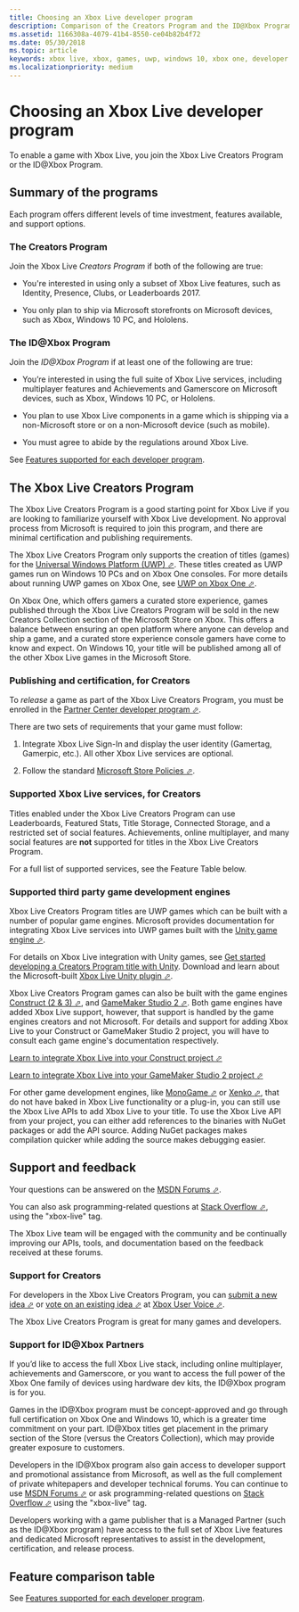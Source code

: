 ```yaml
---
title: Choosing an Xbox Live developer program
description: Comparison of the Creators Program and the ID@Xbox Program.
ms.assetid: 1166308a-4079-41b4-8550-ce04b82b4f72
ms.date: 05/30/2018
ms.topic: article
keywords: xbox live, xbox, games, uwp, windows 10, xbox one, developer program, creators
ms.localizationpriority: medium
---
```


# Choosing an Xbox Live developer program

To enable a game with Xbox Live, you join the Xbox Live Creators Program or the ID@Xbox Program.


## Summary of the programs

Each program offers different levels of time investment, features available, and support options.


### The Creators Program

Join the Xbox Live *Creators Program* if both of the following are true:

*  You're interested in using only a subset of Xbox Live features, such as Identity, Presence, Clubs, or Leaderboards 2017.

*  You only plan to ship via Microsoft storefronts on Microsoft devices, such as Xbox, Windows 10 PC, and Hololens.


### The ID@Xbox Program

Join the *ID@Xbox Program* if at least one of the following are true:

* You’re interested in using the full suite of Xbox Live services, including multiplayer features and Achievements and Gamerscore on Microsoft devices, such as Xbox, Windows 10 PC, or Hololens.

* You plan to use Xbox Live components in a game which is shipping via a non-Microsoft store or on a non-Microsoft device (such as mobile).

* You must agree to abide by the regulations around Xbox Live.

See [Features supported for each developer program](get-started/feature-comparison-table.md).


## The Xbox Live Creators Program

The Xbox Live Creators Program is a good starting point for Xbox Live if you are looking to familiarize yourself with Xbox Live development.
No approval process from Microsoft is required to join this program, and there are minimal certification and publishing requirements.

The Xbox Live Creators Program only supports the creation of titles (games) for the <a href="https://msdn.microsoft.com/windows/uwp/get-started/universal-application-platform-guide" target="_blank">Universal Windows Platform (UWP) &#11008;</a>.
These titles created as UWP games run on Windows 10 PCs and on Xbox One consoles.
For more details about running UWP games on Xbox One, see <a href="https://docs.microsoft.com/windows/uwp/xbox-apps/index" target="_blank">UWP on Xbox One &#11008;</a>.

On Xbox One, which offers gamers a curated store experience, games published through the Xbox Live Creators Program will be sold in the new Creators Collection section of the Microsoft Store on Xbox.
This offers a balance between ensuring an open platform where anyone can develop and ship a game, and a curated store experience console gamers have come to know and expect.
On Windows 10, your title will be published among all of the other Xbox Live games in the Microsoft Store.


### Publishing and certification, for Creators

To *release* a game as part of the Xbox Live Creators Program, you must be enrolled in the <a href="https://developer.microsoft.com/store/register" target="_blank">Partner Center developer program  &#11008;</a>.

There are two sets of requirements that your game must follow:

1. Integrate Xbox Live Sign-In and display the user identity (Gamertag, Gamerpic, etc.). All other Xbox Live services are optional.

2. Follow the standard <a href="https://msdn.microsoft.com/library/windows/apps/dn764944.aspx" target="_blank">Microsoft Store Policies &#11008;</a>.


### Supported Xbox Live services, for Creators

Titles enabled under the Xbox Live Creators Program can use Leaderboards, Featured Stats, Title Storage, Connected Storage, and a restricted set of social features.
Achievements, online multiplayer, and many social features are **not** supported for titles in the Xbox Live Creators Program.

For a full list of supported services, see the Feature Table below.


### Supported third party game development engines

Xbox Live Creators Program titles are UWP games which can be built with a number of popular game engines.
Microsoft provides documentation for integrating Xbox Live services into UWP games built with the <a href="https://unity.com" target="_blank">Unity game engine &#11008;</a>.
 
For details on Xbox Live integration with Unity games, see [Get started developing a Creators Program title with Unity](get-started-with-creators/develop-creators-title-with-unity.md).
Download and learn about the Microsoft-built <a href="https://github.com/Microsoft/xbox-live-unity-plugin" target="_blank">Xbox Live Unity plugin &#11008;</a>.

Xbox Live Creators Program games can also be built with the game engines
<a href="https://www.scirra.com/construct2" target="_blank">Construct (2 & 3) &#11008;</a>, and
<a href="https://www.yoyogames.com/gamemaker" target="_blank">GameMaker Studio 2 &#11008;</a>.
Both game engines have added Xbox Live support, however, that support is handled by the game engines creators and not Microsoft.
For details and support for adding Xbox Live to your Construct or GameMaker Studio 2 project, you will have to consult each game engine's documentation respectively.

<a href="https://www.scirra.com/tutorials/9540/using-xbox-live-in-uwp-apps" target="_blank">Learn to integrate Xbox Live into your Construct project &#11008;</a>

<a href="https://www.yoyogames.com/gamemaker/xblc" target="_blank">Learn to integrate Xbox Live into your GameMaker Studio 2 project &#11008;</a>

For other game development engines, like <a href="http://www.monogame.net/" target="_blank">MonoGame &#11008;</a> or <a href="https://xenko.com/" target="_blank">Xenko &#11008;</a>, that do not have baked in Xbox Live functionality or a plug-in, you can still use the Xbox Live APIs to add Xbox Live to your title.
To use the Xbox Live API from your project, you can either add references to the binaries with NuGet packages or add the API source.
Adding NuGet packages makes compilation quicker while adding the source makes debugging easier.


## Support and feedback

Your questions can be answered on the <a href="https://social.msdn.microsoft.com/Forums/home?forum=xboxlivedev" target="_blank">MSDN Forums &#11008;</a>.

You can also ask programming-related questions at <a href="https://stackoverflow.com/questions/tagged/xbox-live" target="_blank">Stack Overflow &#11008;</a>, using the "xbox-live" tag.

The Xbox Live team will be engaged with the community and be continually improving our APIs, tools, and documentation based on the feedback received at these forums.


### Support for Creators

For developers in the Xbox Live Creators Program, you can <a href="https://xbox.uservoice.com/forums/363186--new-ideas?category_id=196261" target="_blank">submit a new idea &#11008;</a> or <a href="https://xbox.uservoice.com/forums/251649?category_id=210838" target="_blank">vote on an existing idea &#11008;</a> at <a href="https://xbox.uservoice.com/forums/363186--new-ideas" target="_blank">Xbox User Voice &#11008;</a>.

The Xbox Live Creators Program is great for many games and developers.


### Support for ID@Xbox Partners

If you’d like to access the full Xbox Live stack, including online multiplayer, achievements and Gamerscore, or you want to access the full power of the Xbox One family of devices using hardware dev kits, the ID@Xbox program is for you.

Games in the ID@Xbox program must be concept-approved and go through full certification on Xbox One and Windows 10, which is a greater time commitment on your part.
ID@Xbox titles get placement in the primary section of the Store (versus the Creators Collection), which may provide greater exposure to customers.

Developers in the ID@Xbox program also gain access to developer support and promotional assistance from Microsoft, as well as the full complement of private whitepapers and developer technical forums.
You can continue to use <a href="https://social.msdn.microsoft.com/Forums/home?forum=xboxlivedev" target="_blank">MSDN Forums &#11008;</a> or ask programming-related questions on <a href="https://stackoverflow.com/questions/tagged/xbox-live" target="_blank">Stack Overflow &#11008;</a> using the "xbox-live" tag.

Developers working with a game publisher that is a Managed Partner (such as the ID@Xbox program) have access to the full set of Xbox Live features and dedicated Microsoft representatives to assist in the development, certification, and release process.


## Feature comparison table

See [Features supported for each developer program](get-started/feature-comparison-table.md).
